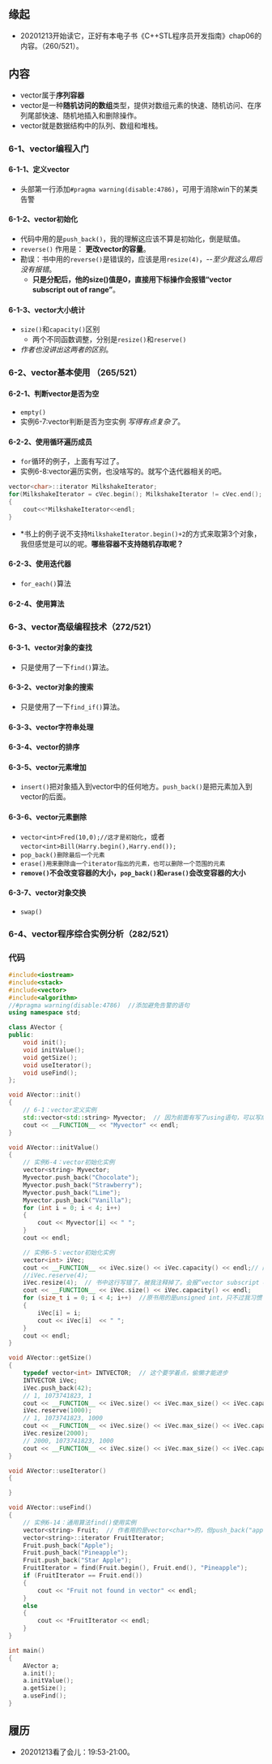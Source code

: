 ## 缘起

+ 20201213开始读它，正好有本电子书《C++STL程序员开发指南》chap06的内容。（260/521）。

## 内容

+ vector属于**序列容器**
+ vector是一种**随机访问的数组**类型，提供对数组元素的快速、随机访问、在序列尾部快速、随机地插入和删除操作。
+ vector就是数据结构中的队列、数组和堆栈。

### 6-1、vector编程入门

#### 6-1-1、定义vector

+ 头部第一行添加`#pragma warning(disable:4786)`，可用于消除win下的某类告警

#### 6-1-2、vector初始化

+ 代码中用的是`push_back()`，我的理解这应该不算是初始化，倒是赋值。
+ `reverse()` 作用是： **更改vector的容量**。
+ 勘误：书中用的`reverse()`是错误的，应该是用`resize(4)`，--*至少我这么用后没有报错*。
  + **只是分配后，他的size()值是0，直接用下标操作会报错“vector subscript out of range”**。

#### 6-1-3、vector大小统计

+ `size()`和`capacity()`区别
  + 两个不同函数调整，分别是`resize()`和`reserve()`
+ *作者也没讲出这两者的区别*。

### 6-2、vector基本使用 （265/521）

#### 6-2-1、判断vector是否为空

+ `empty()`
+ 实例6-7:vector判断是否为空实例  *写得有点复杂了*。

#### 6-2-2、使用循环遍历成员

+ `for`循环的例子，上面有写过了。
+ 实例6-8:vector遍历实例，也没啥写的。就写个迭代器相关的吧。

```cpp
vector<char>::iterator MilkshakeIterator;
for(MilkshakeIterator = cVec.begin(); MilkshakeIterator != cVec.end(); ++MilkshakeIterator)
{
    cout<<*MilkshakeIterator<<endl;
}
```

+ *书上的例子说不支持`MilkshakeIterator.begin()+2`的方式来取第3个对象，我但感觉是可以的呢。**哪些容器不支持随机存取呢？**

#### 6-2-3、使用迭代器

+ `for_each()`算法

#### 6-2-4、使用算法



### 6-3、vector高级编程技术（272/521）

#### 6-3-1、vector对象的查找

+ 只是使用了一下`find()`算法。

#### 6-3-2、vector对象的搜索

+ 只是使用了一下`find_if()`算法。

#### 6-3-3、vector字符串处理

#### 6-3-4、vector的排序

#### 6-3-5、vector元素增加

+ `insert()`把对象插入到vector中的任何地方。`push_back()`是把元素加入到vector的后面。

#### 6-3-6、vector元素删除

+ `vector<int>Fred(10,0);//这才是初始化`，或者`vector<int>Bill(Harry.begin(),Harry.end());`
+ `pop_back()删除最后一个元素`
+ `erase()用来删除由一个iterator指出的元素，也可以删除一个范围的元素`
+ **`remove()`不会改变容器的大小，`pop_back()`和`erase()`会改变容器的大小**

#### 6-3-7、vector对象交换

+ `swap()`

### 6-4、vector程序综合实例分析（282/521）

### 代码

```cpp
#include<iostream>
#include<stack>
#include<vector>
#include<algorithm>
//#pragma warning(disable:4786)  //添加避免告警的语句
using namespace std;

class AVector {
public:
	void init();
	void initValue();
	void getSize();
	void useIterator();
	void useFind();
};

void AVector::init()
{
	// 6-1：vector定义实例
	std::vector<std::string> Myvector;  // 因为前面有写了using语句，可以写成vector<string>模板类，这样。
	cout << __FUNCTION__ << "Myvector" << endl;
}

void AVector::initValue()
{
	// 实例6-4：vector初始化实例
	vector<string> Myvector;
	Myvector.push_back("Chocolate");
	Myvector.push_back("Strawberry");
	Myvector.push_back("Lime");
	Myvector.push_back("Vanilla");
	for (int i = 0; i < 4; i++)
	{
		cout << Myvector[i] << " ";
	}
	cout << endl;

	// 实例6-5：vector初始化实例
	vector<int> iVec;
	cout << __FUNCTION__ << iVec.size() << iVec.capacity() << endl;// 刚定义的时候，2个都是0
	//iVec.reserve(4);
	iVec.resize(4);  // 书中这行写错了，被我注释掉了。会报“vector subscript out of range”
	cout << __FUNCTION__ << iVec.size() << iVec.capacity() << endl;
	for (size_t i = 0; i < 4; i++)  //原书用的是unsigned int，只不过我习惯 size_t代替了
	{
		iVec[i] = i;
		cout << iVec[i]  << " ";
	}
	cout << endl;
}

void AVector::getSize()
{
	typedef vector<int> INTVECTOR;  // 这个要学着点，偷懒才能进步
	INTVECTOR iVec;
	iVec.push_back(42);
	// 1, 1073741823, 1
	cout << __FUNCTION__ << iVec.size() << iVec.max_size() << iVec.capacity() << endl;
	iVec.reserve(1000);
	// 1, 1073741823, 1000
	cout << __FUNCTION__ << iVec.size() << iVec.max_size() << iVec.capacity() << endl;
	iVec.resize(2000);
	// 2000, 1073741823, 1000
	cout << __FUNCTION__ << iVec.size() << iVec.max_size() << iVec.capacity() << endl;
}

void AVector::useIterator()
{

}

void AVector::useFind()
{
	// 实例6-14：通用算法find()使用实例
	vector<string> Fruit;  // 作者用的是vector<char*>的，但push_back("apple")，怎么push_back()不报错的呢？
	vector<string>::iterator FruitIterator;
	Fruit.push_back("Apple");
	Fruit.push_back("Pineapple");
	Fruit.push_back("Star Apple");
	FruitIterator = find(Fruit.begin(), Fruit.end(), "Pineapple");
	if (FruitIterator == Fruit.end())
	{
		cout << "Fruit not found in vector" << endl;
	}
	else
	{
		cout << *FruitIterator << endl;
	}
}

int main()
{
	AVector a;
	a.init();
	a.initValue();
	a.getSize();
	a.useFind();
}
```

## 履历

+ 20201213看了会儿：19:53-21:00。